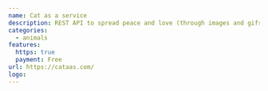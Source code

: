 ```yaml
---
name: Cat as a service
description: REST API to spread peace and love (through images and gifs) thanks to cats.
categories:
  - animals
features:
  https: true
  payment: Free
url: https://cataas.com/
logo:
---
```

